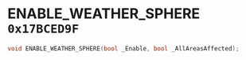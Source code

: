 # ENABLE_WEATHER_SPHERE `0x17BCED9F`

```cpp
void ENABLE_WEATHER_SPHERE(bool _Enable, bool _AllAreasAffected);
```